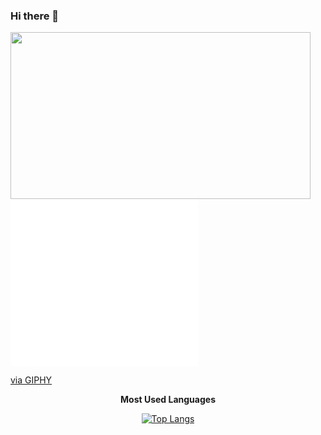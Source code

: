 ### Hi there 👋

<img align="center"  width="480" height="267" src="https://giphy.com/embed/vWst8QUOKAot6MHEZe" />
<br/>

<iframe src=" width="480" height="267" frameBorder="0" class="giphy-embed" allowFullScreen></iframe><p><a href="https://giphy.com/gifs/southpark-south-park-s25e2-vWst8QUOKAot6MHEZe">via GIPHY</a></p>

<p align='center'><b>Most Used Languages</b></p>

<p align='center'>
<a href="https://github.com/anuraghazra/github-readme-stats">
<img src="https://github-readme-stats.vercel.app/api/top-langs/?username=irrivero&hide_title=1&layout=compact&theme=dark" alt="Top Langs" />
</a>
</p>


<!--
**irrivero/irrivero** is a ✨ _special_ ✨ repository because its `README.md` (this file) appears on your GitHub profile.

Here are some ideas to get you started:

- 🔭 I’m currently working on ...
- 🌱 I’m currently learning ...
- 👯 I’m looking to collaborate on ...
- 🤔 I’m looking for help with ...
- 💬 Ask me about ...
- 📫 How to reach me: ...
- 😄 Pronouns: ...
- ⚡ Fun fact: ...
-->
